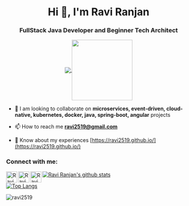 <h1 align="center">Hi 👋, I'm Ravi Ranjan</h1>
<h3 align="center">FullStack Java Developer and Beginner Tech Architect</h3>

<p align="center">
  <a href="https://github.com/ravi2519?tab=repositories">
    <img
      align="center"
      src="https://github-readme-stats.vercel.app/api/top-langs/?username=ravi2519&layout=compact"
    />
  </a>
  <a href="https://github.com/ravi2519?tab=repositories">
    <img
      align="center"
      height="165"
      src="https://github-readme-stats.vercel.app/api?username=ravi2519&count_private=true&show_icons=true&custom_title=Github%20Status&hide=issues"
    />
  </a>
</p>

- 👯 I am looking to collaborate on **microservices, event-driven, cloud-native, kubernetes, docker, java, spring-boot, angular** projects

- 📫 How to reach me **ravi2519@gmail.com**

- 📄 Know about my experiences [https://ravi2519.github.io/](https://ravi2519.github.io/)

<p align="left">
<h3 align="left">Connect with me:</h3>
<a href="https://twitter.com/ravi2519">
  <img align="left" alt="Ravi Ranjan | Twitter" width="30px" src="https://image.flaticon.com/icons/svg/2111/2111703.svg" />
</a>
<a href="https://www.linkedin.com/in/ravi-ranjan-5073b910/">
  <img align="left" alt="Ravi Ranjan | LinkdeIn" width="30px" src="https://image.flaticon.com/icons/svg/2111/2111465.svg" />
</a>
<a href="https://stackoverflow.com/users/414744/ravi-ranjan">
  <img align="left" alt="Ravi Ranjan | StackOverflow" width="30px" src="https://image.flaticon.com/icons/svg/2111/2111628.svg" />
</a>
</p>

[![Ravi Ranjan's github stats](https://github-readme-stats.vercel.app/api?username=ravi2519&count_private=true&show_icons=true&theme=radical)](https://github.com/anuraghazra/github-readme-stats)

[![Top Langs](https://github-readme-stats.vercel.app/api/top-langs/?username=ravi2519&layout=compact&theme=radical)](https://github.com/anuraghazra/github-readme-stats)

<p align="left"> <img src="https://komarev.com/ghpvc/?username=ravi2519" alt="ravi2519" /> </p>
<!--
- 🔭 I’m currently working on: 
- 🤔 I’m looking for help with ...
- 💬 Ask me about ...
- 😄 Pronouns: ...
- ⚡ Fun fact: ...
-->
